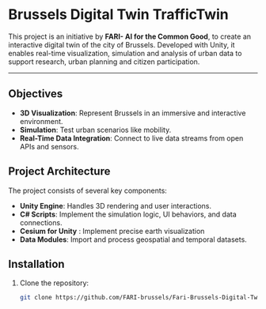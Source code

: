 # Brussels Digital Twin TrafficTwin

This project is an initiative by **FARI- AI for the Common Good**, to create an interactive digital twin of the city of Brussels. Developed with Unity, it enables real-time visualization, simulation and analysis of urban data to support research, urban planning and citizen participation.

---

## Objectives
- **3D Visualization**: Represent Brussels in an immersive and interactive environment.
- **Simulation**: Test urban scenarios like mobility.
- **Real-Time Data Integration**: Connect to live data streams from open APIs and sensors.

## Project Architecture

The project consists of several key components:

- **Unity Engine**: Handles 3D rendering and user interactions.
- **C# Scripts**: Implement the simulation logic, UI behaviors, and data connections.
- **Cesium for Unity** : Implement precise earth visualization
- **Data Modules**: Import and process geospatial and temporal datasets.


## Installation

1. Clone the repository:
   ```bash
   git clone https://github.com/FARI-brussels/Fari-Brussels-Digital-Twin-Unity.git

